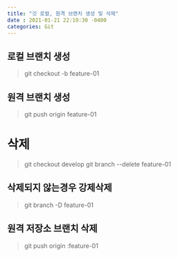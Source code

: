 ```yaml
---
title: "깃 로컬, 원격 브랜치 생성 및 삭제"
date : 2021-01-21 22:19:30 -0400
categories: Git
---
```



## 로컬 브랜치 생성

> git checkout -b feature-01

## 원격 브랜치 생성

> git push origin feature-01


# 삭제


> git checkout develop
> git branch --delete feature-01

## 삭제되지 않는경우 강제삭제

> git branch -D feature-01


## 원격 저장소 브랜치 삭제

> git push origin :feature-01


